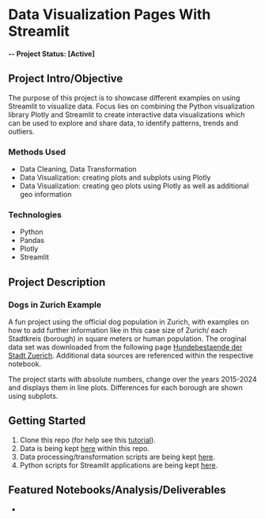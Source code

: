 # Data Visualization Pages With Streamlit


#### -- Project Status: [Active]

## Project Intro/Objective
The purpose of this project is to showcase different examples on using Streamlit to visualize data. Focus lies on combining the Python visualization library Plotly and Streamlit to create interactive data visualizations which can be used to explore and share data, to identify patterns, trends and outliers.

### Methods Used
* Data Cleaning, Data Transformation
* Data Visualization: creating plots and subplots using Plotly
* Data Visualization: creating geo plots using Plotly as well as additional geo information

### Technologies
* Python
* Pandas
* Plotly
* Streamlit

## Project Description
### Dogs in Zurich Example
A fun project using the official dog population in Zurich, with examples on how to add further information like in this case size of Zurich/ each Stadtkreis (borough) in square meters or human population. The oroginal data set was downloaded from the following page [Hundebestaende der Stadt Zuerich](https://data.stadt-zuerich.ch/dataset/sid_stapo_hundebestand_od1001). Additional data sources are referenced within the respective notebook. 

The project starts with absolute numbers, change over the years 2015-2024 and displays them in line plots. Differences for each borough are shown using subplots.



## Getting Started

1. Clone this repo (for help see this [tutorial](https://help.github.com/articles/cloning-a-repository/)).
2. Data is being kept [here](https://github.com/StefWed/data-visualization-page-streamlit/tree/main/data) within this repo.
3. Data processing/transformation scripts are being kept [here](https://github.com/StefWed/data-visualization-page-streamlit/tree/main/notebooks).
4. Python scripts for Streamlit applications are being kept [here](https://github.com/StefWed/data-visualization-page-streamlit/tree/main/src).

## Featured Notebooks/Analysis/Deliverables
* 

